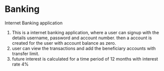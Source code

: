 # Banking
Internet Banking application


1. This is a internet banking application, where a user can signup with the details username, password and account number.
then a account is created for the user with account balance as zero.
2. user can view the transactions and add the beneficiary accounts with transfer limit.
3. future interest is calculated for a time period of 12 months with interest rate 4%
